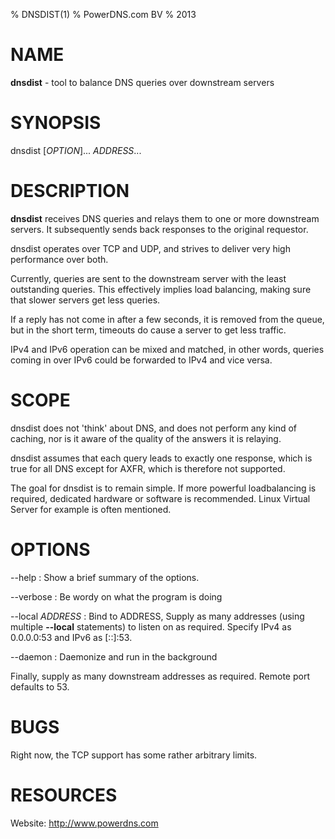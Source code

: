 % DNSDIST(1)
% PowerDNS.com BV
% 2013

# NAME
**dnsdist** - tool to balance DNS queries over downstream servers

# SYNOPSIS
dnsdist [*OPTION*]... *ADDRESS*...

# DESCRIPTION
**dnsdist** receives DNS queries and relays them to one or more downstream
servers. It subsequently sends back responses to the original requestor.

dnsdist operates over TCP and UDP, and strives to deliver very high
performance over both.

Currently, queries are sent to the downstream server with the least
outstanding queries. This effectively implies load balancing, making sure
that slower servers get less queries.

If a reply has not come in after a few seconds, it is removed from the
queue, but in the short term, timeouts do cause a server to get less
traffic.

IPv4 and IPv6 operation can be mixed and matched, in other words, queries
coming in over IPv6 could be forwarded to IPv4 and vice versa.

# SCOPE
dnsdist does not 'think' about DNS, and does not perform any kind of
caching, nor is it aware of the quality of the answers it is relaying.

dnsdist assumes that each query leads to exactly one response, which is true
for all DNS except for AXFR, which is therefore not supported.

The goal for dnsdist is to remain simple. If more powerful loadbalancing is
required, dedicated hardware or software is recommended. Linux Virtual
Server for example is often mentioned.

# OPTIONS
--help
:    Show a brief summary of the options.

--verbose
:    Be wordy on what the program is doing

--local *ADDRESS*
:    Bind to ADDRESS, Supply as many addresses (using multiple **--local**
     statements) to listen on as required. Specify IPv4 as 0.0.0.0:53 and IPv6
     as [::]:53.

--daemon
:    Daemonize and run in the background

Finally, supply as many downstream addresses as required. Remote port defaults
to 53.

# BUGS
Right now, the TCP support has some rather arbitrary limits.

# RESOURCES
Website: http://www.powerdns.com
